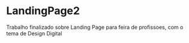 # LandingPage2
Trabalho finalizado sobre Landing Page para feira de profissoes, com o tema de Design Digital
